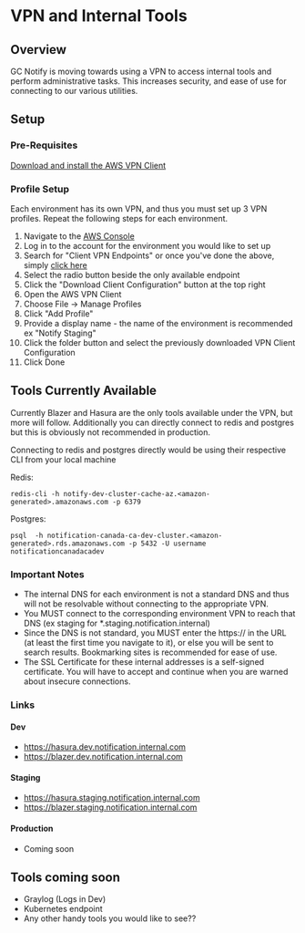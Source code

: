 # VPN and Internal Tools

## Overview

GC Notify is moving towards using a VPN to access internal tools and perform administrative tasks. This increases security, and ease of use for connecting to our various utilities. 

## Setup

### Pre-Requisites

[Download and install the AWS VPN Client](https://aws.amazon.com/vpn/client-vpn-download/)

### Profile Setup

Each environment has its own VPN, and thus you must set up 3 VPN profiles. Repeat the following steps for each environment.

1. Navigate to the [AWS Console](https://cds-snc-ct.awsapps.com/start#/)
2. Log in to the account for the environment you would like to set up
3. Search for "Client VPN Endpoints" or once you've done the above, simply [click here](https://ca-central-1.console.aws.amazon.com/vpc/home?region=ca-central-1#ClientVPNEndpoints:)
4. Select the radio button beside the only available endpoint
5. Click the "Download Client Configuration" button at the top right
6. Open the AWS VPN Client
7. Choose File -> Manage Profiles
8. Click "Add Profile"
9. Provide a display name - the name of the environment is recommended ex "Notify Staging"
10. Click the folder button and select the previously downloaded VPN Client Configuration
11. Click Done


## Tools Currently Available

Currently Blazer and Hasura are the only tools available under the VPN, but more will follow. Additionally you can directly connect to redis and postgres but this is obviously not recommended in production.

Connecting to redis and postgres directly would be using their respective CLI from your local machine

Redis:
``` shell
redis-cli -h notify-dev-cluster-cache-az.<amazon-generated>.amazonaws.com -p 6379
```

Postgres:
``` shell
psql  -h notification-canada-ca-dev-cluster.<amazon-generated>.rds.amazonaws.com -p 5432 -U username notificationcanadacadev
```

### Important Notes

- The internal DNS for each environment is not a standard DNS and thus will not be resolvable
without connecting to the appropriate VPN. 
- You MUST connect to the corresponding environment VPN to reach that DNS (ex staging for *.staging.notification.internal)
- Since the DNS is not standard, you MUST enter the https:// in the URL (at least the first time you navigate to it), or else you will be sent to search results. Bookmarking sites is recommended for ease of use.
- The SSL Certificate for these internal addresses is a self-signed certificate. You will have to accept and continue when you are warned about insecure connections. 

### Links

#### Dev
- https://hasura.dev.notification.internal.com
- https://blazer.dev.notification.internal.com

#### Staging
- https://hasura.staging.notification.internal.com
- https://blazer.staging.notification.internal.com


#### Production
- Coming soon

## Tools coming soon

- Graylog (Logs in Dev)
- Kubernetes endpoint
- Any other handy tools you would like to see??